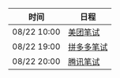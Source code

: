 | 时间          | 日程                                                                                                                            |
| ----------- | ----------------------------------------------------------------------------------------------------------------------------- |
| 08/22 10:00 | [美团笔试](https://www.google.com/calendar/event?eid=dG10NGUyNDhzNWZycmZpbXNnbTVlamRxaGMgYzZrZW9pbGFmdjk5cDE5dmw3ZmFpZHU4bWtAZw)  |
| 08/22 19:00 | [拼多多笔试](https://www.google.com/calendar/event?eid=Z28xbXNyZ2c0aGxjazBkZWZkNHY3NjU3YXMgYzZrZW9pbGFmdjk5cDE5dmw3ZmFpZHU4bWtAZw) |
| 08/22 20:00 | [腾讯笔试](https://www.google.com/calendar/event?eid=amg5NWdmNmJoM3RrcGIzMWU4NW1tZzU0cnMgYzZrZW9pbGFmdjk5cDE5dmw3ZmFpZHU4bWtAZw)  |